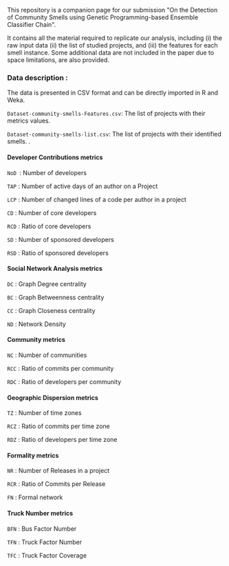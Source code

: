 This repository is a companion page for our submission "On the Detection of Community Smells using Genetic Programming-based Ensemble Classifier Chain".

It contains all the material required to replicate our analysis, including (i) the raw input data (ii) the list of studied projects, and (iii) the features for each smell instance. Some additional data are not included in the paper due to space limitations, are also provided.

### Data description : 
The data is presented in CSV format and can be directly imported in R and Weka.


```Dataset-community-smells-Features.csv```: The list of projects with their metrics values.

```Dataset-community-smells-list.csv```: The list of projects with their identified smells.
.
#### Developer Contributions metrics  

```NoD ```: Number of developers

```TAP``` : Number of active days of an author on a Project

```LCP``` : Number of changed lines of a code per author in a project

```CD``` : Number of core developers

```RCD``` : Ratio of core developers

```SD``` : Number of sponsored developers

```RSD``` : Ratio of sponsored developers


#### Social Network Analysis metrics 

```DC``` : Graph Degree centrality

```BC``` : Graph Betweenness centrality

```CC``` : Graph Closeness centrality

```ND``` : Network Density


####  Community metrics 

```NC``` : Number of communities

```RCC``` : Ratio of commits per community

```RDC``` : Ratio of developers per community

####  Geographic Dispersion metrics 

```TZ``` : Number of time zones

```RCZ``` : Ratio of commits per time zone

```RDZ``` : Ratio of developers per time zone


####  Formality metrics 

```NR``` : Number of Releases in a project

```RCR``` : Ratio of Commits per Release 

```FN``` : Formal network


####  Truck Number metrics 

```BFN``` : Bus Factor Number

```TFN``` : Truck Factor Number

```TFC``` : Truck Factor Coverage

